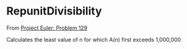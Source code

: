 # RepunitDivisibility

From [Project Euler: Problem 129](https://projecteuler.net/problem=129)

Calculates the least value of n for which A(n) first exceeds 1,000,000